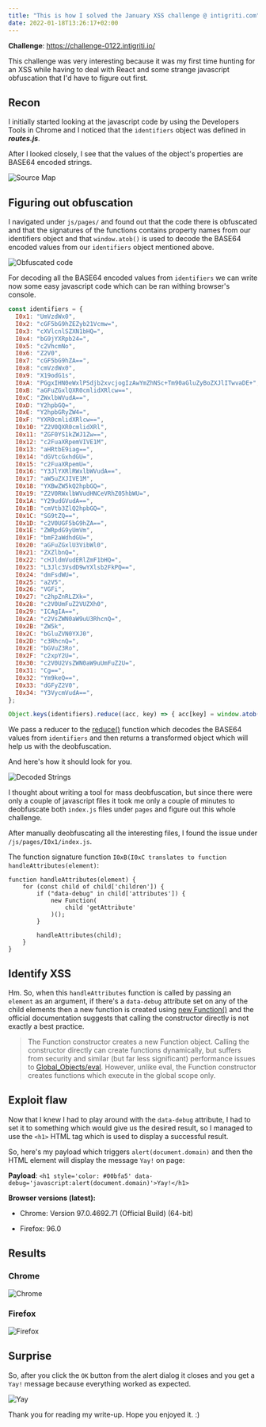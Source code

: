 ```yaml
---
title: "This is how I solved the January XSS challenge @ intigriti.com"
date: 2022-01-18T13:26:17+02:00
---
```



**Challenge**: https://challenge-0122.intigriti.io/

This challenge was very interesting because it was my first time hunting for an XSS while having to deal with React and some strange javascript obfuscation that I'd have to figure out first.


## Recon

I initially started looking at the javascript code by using the Developers Tools in Chrome and I noticed that the  `identifiers`  object was defined in  **_routes.js_**.

After I looked closely, I see that the values of the object's properties are BASE64 encoded strings.

![Source Map](/images/intigriti-jan-xss-challenge-2022/identifiers.jpg)


## Figuring out obfuscation

I navigated under `js/pages/` and found out that the code there is obfuscated and that the signatures of the functions contains property names from our identifiers object and that `window.atob()` is used to decode the BASE64 encoded values from our `identifiers` object mentioned above.

![Obfuscated code](/images/intigriti-jan-xss-challenge-2022/pages.jpg)

For decoding all the BASE64 encoded values from `identifiers` we can write now some easy javascript code which can be ran withing browser's console.

```javascript
const identifiers = {
  I0x1: "UmVzdWx0",
  I0x2: "cGF5bG9hZEZyb21Vcmw=",
  I0x3: "cXVlcnlSZXN1bHQ=",
  I0x4: "bG9jYXRpb24=",
  I0x5: "c2VhcmNo",
  I0x6: "Z2V0",
  I0x7: "cGF5bG9hZA==",
  I0x8: "cmVzdWx0",
  I0x9: "X19odG1s",
  I0xA: "PGgxIHN0eWxlPSdjb2xvcjogIzAwYmZhNSc+Tm90aGluZyBoZXJlITwvaDE+",
  I0xB: "aGFuZGxlQXR0cmlidXRlcw==",
  I0xC: "ZWxlbWVudA==",
  I0xD: "Y2hpbGQ=",
  I0xE: "Y2hpbGRyZW4=",
  I0xF: "YXR0cmlidXRlcw==",
  I0x10: "Z2V0QXR0cmlidXRl",
  I0x11: "ZGF0YS1kZWJ1Zw==",
  I0x12: "c2FuaXRpemVIVE1M",
  I0x13: "aHRtbE9iag==",
  I0x14: "dGVtcGxhdGU=",
  I0x15: "c2FuaXRpemU=",
  I0x16: "Y3JlYXRlRWxlbWVudA==",
  I0x17: "aW5uZXJIVE1M",
  I0x18: "YXBwZW5kQ2hpbGQ=",
  I0x19: "Z2V0RWxlbWVudHNCeVRhZ05hbWU=",
  I0x1A: "Y29udGVudA==",
  I0x1B: "cmVtb3ZlQ2hpbGQ=",
  I0x1C: "SG9tZQ==",
  I0x1D: "c2V0UGF5bG9hZA==",
  I0x1E: "ZWRpdG9yUmVm",
  I0x1F: "bmF2aWdhdGU=",
  I0x20: "aGFuZGxlU3VibWl0",
  I0x21: "ZXZlbnQ=",
  I0x22: "cHJldmVudERlZmF1bHQ=",
  I0x23: "L3Jlc3VsdD9wYXlsb2FkPQ==",
  I0x24: "dmFsdWU=",
  I0x25: "a2V5",
  I0x26: "VGFi",
  I0x27: "c2hpZnRLZXk=",
  I0x28: "c2V0UmFuZ2VUZXh0",
  I0x29: "ICAgIA==",
  I0x2A: "c2VsZWN0aW9uU3RhcnQ=",
  I0x2B: "ZW5k",
  I0x2C: "bGluZVN0YXJ0",
  I0x2D: "c3RhcnQ=",
  I0x2E: "bGVuZ3Ro",
  I0x2F: "c2xpY2U=",
  I0x30: "c2V0U2VsZWN0aW9uUmFuZ2U=",
  I0x31: "Cg==",
  I0x32: "Ym9keQ==",
  I0x33: "dGFyZ2V0",
  I0x34: "Y3VycmVudA==",
};

Object.keys(identifiers).reduce((acc, key) => { acc[key] = window.atob(identifiers[key]); return acc }, {});
```

We pass a reducer to the [reduce()](https://developer.mozilla.org/en-US/docs/Web/JavaScript/Reference/Global_Objects/Array/Reduce) function which decodes the BASE64 values from `identifiers` and then returns a transformed object which will help us with the deobfuscation.

And here's how it should look for you.

![Decoded Strings](/images/intigriti-jan-xss-challenge-2022/decoded.jpg)

I thought about writing a tool for mass deobfuscation, but since there were only a couple of javascript files it took me only a couple of minutes to deobfuscate both `index.js` files under `pages` and figure out this whole challenge.

After manually deobfuscating all the interesting files, I found the issue under `/js/pages/I0x1/index.js`.

The function signature function `I0xB(I0xC translates to function handleAttributes(element)`:

```
function handleAttributes(element) {
	for (const child of child['children']) {
		if ("data-debug" in child['attributes']) {
			new Function(
				child 'getAttribute'
			)();
		}

		handleAttributes(child);
	}
}
```


## Identify XSS

Hm. So, when this `handleAttributes` function is called by passing an `element` as an argument, if there's a `data-debug` attribute set on any of the child elements then a new function is created using [new Function()](https://developer.mozilla.org/en-US/docs/Web/JavaScript/Reference/Global_Objects/Function/Function) and the official documentation suggests that calling the constructor directly is not exactly a best practice.

> The Function constructor creates a new Function object. Calling the constructor directly can create functions dynamically, but suffers from security and similar (but far less significant) performance issues to [Global_Objects/eval](https://developer.mozilla.org/en-US/docs/Web/JavaScript/Reference/Global_Objects/eval). However, unlike eval, the Function constructor creates functions which execute in the global scope only.


## Exploit flaw

Now that I knew I had to play around with the `data-debug` attribute, I had to set it to something which would give us the desired result, so I managed to use the `<h1>` HTML tag which is used to display a successful result.

So, here's my payload which triggers `alert(document.domain)` and then the HTML element will display the message `Yay!` on page:

**Payload**: `<h1 style='color: #00bfa5' data-debug='javascript:alert(document.domain)'>Yay!</h1>`



**Browser versions (latest):**

- Chrome: Version 97.0.4692.71 (Official Build) (64-bit)

- Firefox: 96.0

## Results

### Chrome

![Chrome](/images/intigriti-jan-xss-challenge-2022/chrome.jpg)

### Firefox

![Firefox](/images/intigriti-jan-xss-challenge-2022/firefox.jpg)


## Surprise

So, after you click the `OK` button from the alert dialog it closes and you get a `Yay!` message because everything worked as expected.

![Yay](/images/intigriti-jan-xss-challenge-2022/yay.jpg)

Thank you for reading my write-up. Hope you enjoyed it. :)
